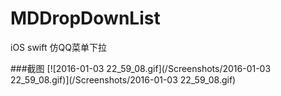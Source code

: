 MDDropDownList
=================
iOS swift 仿QQ菜单下拉

###截图
[![2016-01-03 22_59_08.gif](/Screenshots/2016-01-03 22_59_08.gif)](/Screenshots/2016-01-03 22_59_08.gif)